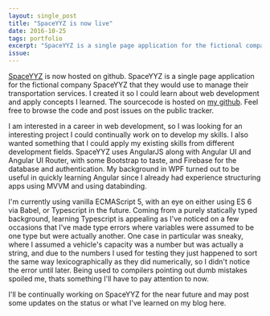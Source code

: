 ```yaml
---
layout: single_post
title: "SpaceYYZ is now live"
date: 2016-10-25
tags: portfolio 
excerpt: "SpaceYYZ is a single page application for the fictional company SpaceYYZ that they would use to manage their transportation services. I created it so I could learn about web development and apply concepts I learned."
issue: 
---
```


[SpaceYYZ](https://patrick-lafferty.github.io/spaceyyz) is now hosted on github. SpaceYYZ is a single page application for the fictional company SpaceYYZ that they would use to manage their transportation services. I created it so I could learn about web development and apply concepts I learned. The sourcecode is hosted on [my github](https://github.com/patrick-lafferty/spaceyyz). Feel free to browse the code and post issues on the public tracker.	 

I am interested in a career in web development, so I was looking for an interesting project I could continually work on to develop my skills. I also wanted something that I could apply my existing skills from different development fields. SpaceYYZ uses AngularJS along with Angular UI and Angular UI Router, with some Bootstrap to taste, and Firebase for the database and authentication. My background in WPF turned out to be useful in quickly learning Angular since I already had experience structuring apps using MVVM and using databinding.

I'm currently using vanilla ECMAScript 5, with an eye on either using ES 6 via Babel, or Typescript in the future. Coming from a purely statically typed background, learning Typescript is appealing as I've noticed on a few occasions that I've made type errors where variables were assumed to be one type but were actually another. One case in particular was sneaky, where I assumed a vehicle's capacity was a number but was actually a string, and due to the numbers I used for testing they just happened to sort the same way lexicographically as they did numerically, so I didn't notice the error until later. Being used to compilers pointing out dumb mistakes spoiled me, thats something I'll have to pay attention to now.

I'll be continually working on SpaceYYZ for the near future and may post some updates on the status or what I've learned on my blog here.

